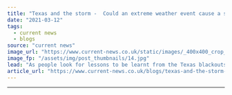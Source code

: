 ```yaml
---
title: "Texas and the storm -  Could an extreme weather event cause a similar blackout in the UK?"
date: "2021-03-12"
tags: 
  - current news
  - blogs
source: "current news"
image_url: "https://www.current-news.co.uk/static/images/_400x400_crop_center-center/Dallas-snow-storm-2021-credit-Matthew-T-Rader-WikiCommons.jpg"
image_fp: "/assets/img/post_thumbnails/14.jpg"
lead: "As people look for lessons to be learnt from the Texas blackouts in February, Current± asked if an extreme weather event could ever lead to rolling blackouts in the UK."
article_url: "https://www.current-news.co.uk/blogs/texas-and-the-storm-could-an-extreme-weather-event-cause-a-similar-blackout-in-the-uk?utm_source=rss-feeds&utm_medium=rss&utm_campaign=rss"
---
```


---
